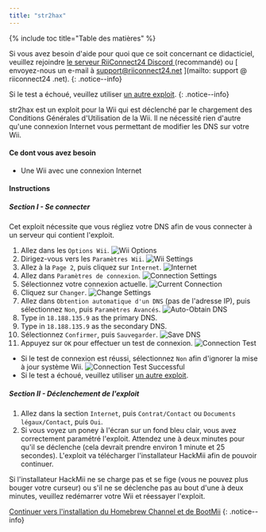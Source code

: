 ```yaml
---
title: "str2hax"
---
```


{% include toc title="Table des matières" %}

Si vous avez besoin d'aide pour quoi que ce soit concernant ce didacticiel, veuillez rejoindre [ le serveur RiiConnect24 Discord ](https://discord.gg/rc24) (recommandé) ou \[ envoyez-nous un e-mail à support@riiconnect24.net \](mailto: support @ riiconnect24 .net).
{: .notice--info}

Si le test a échoué, veuillez utiliser [un autre exploit](get-started).
{: .notice--info}

str2hax est un exploit pour la Wii qui est déclenché par le chargement des Conditions Générales d'Utilisation de la Wii. Il ne nécessité rien d'autre qu'une connexion Internet vous permettant de modifier les DNS sur votre Wii.

#### Ce dont vous avez besoin

* Une Wii avec une connexion Internet

#### Instructions

##### Section I - Se connecter

Cet exploit nécessite que vous régliez votre DNS afin de vous connecter à un serveur qui contient l'exploit.

1. Allez dans les `Options Wii`. ![Wii Options](/images/RiiConnect24/Internet_1.png)
2. Dirigez-vous vers les `Paramètres Wii`. ![Wii Settings](/images/RiiConnect24/Internet_2.png)
3. Allez à la `Page 2`, puis cliquez sur `Internet`. ![Internet](/images/RiiConnect24/Internet_3.png)
4. Allez dans `Paramètres de connexion`. ![Connection Settings](/images/RiiConnect24/Internet_4.png)
5. Sélectionnez votre connexion actuelle. ![Current Connection](/images/RiiConnect24/Internet_5.png)
6. Cliquez sur `Changer`. ![Change Settings](/images/RiiConnect24/Internet_6.png)
7. Allez dans `Obtention automatique d'un DNS` (pas de l'adresse IP), puis sélectionnez `Non`, puis `Paramètres Avancés`. ![Auto-Obtain DNS](/images/RiiConnect24/Internet_7.png)
8. Type in `18.188.135.9` as the primary DNS.
9. Type in `18.188.135.9` as the secondary DNS.
10. Sélectionnez `Confirmer`, puis `Sauvegarder`. ![Save DNS](/images/RiiConnect24/Internet_10.png)
11. Appuyez sur `OK` pour effectuer un test de connexion. ![Connection Test](/images/RiiConnect24/Internet_11.png)
   - Si le test de connexion est réussi, sélectionnez `Non` afin d'ignorer la mise à jour système Wii. ![Connection Test Successful](/images/RiiConnect24/Internet_12.png)
   - Si le test a échoué, veuillez utiliser [un autre exploit](get-started).

##### Section II - Déclenchement de l'exploit

1. Allez dans la section `Internet`, puis `Contrat/Contact` ou `Documents légaux/Contact`, puis `Oui`.
2. Si vous voyez un poney à l'écran sur un fond bleu clair, vous avez correctement paramétré l'exploit. Attendez une à deux minutes pour qu'il se déclenche (cela devrait prendre environ 1 minute et 25 secondes). L'exploit va télécharger l'installateur HackMii afin de pouvoir continuer.

Si l'installateur HackMii ne se charge pas et se fige (vous ne pouvez plus bouger votre curseur) ou s'il ne se déclenche pas au bout d'une à deux minutes, veuillez redémarrer votre Wii et réessayer l'exploit.

[Continuer vers l'installation du Homebrew Channel et de BootMii](hbc)
{: .notice--info}
